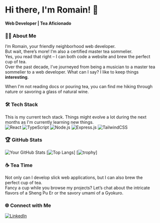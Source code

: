 # Hi there, I'm Romain! 👋
**Web Developer | Tea Aficionado**

### 🧑‍💻 About Me
I’m Romain, your friendly neighborhood web developer.  
But wait, there’s more! I’m also a certified master tea sommelier.  
Yes, you read that right – I can both code a website and brew the perfect cup of tea.  
Over the past decade, I’ve journeyed from being a musician to a master tea sommelier to a web developer. 
What can I say? I like to keep things **interesting**.  

When I'm not reading docs or pouring tea, you can find me hiking through nature or savoring a glass of natural wine.

### 🛠️ Tech Stack
This is my current tech stack. Things might evolve a lot during the next months as I'm currently learning new things.  
![React](https://img.shields.io/badge/React-20232A?style=for-the-badge&logo=react&logoColor=white)
![TypeScript](https://img.shields.io/badge/TypeScript-007ACC?style=for-the-badge&logo=typescript&logoColor=white)
![Node.js](https://img.shields.io/badge/Node.js-339933?style=for-the-badge&logo=nodedotjs&logoColor=white)
![Express.js](https://img.shields.io/badge/Express.js-000000?style=for-the-badge&logo=express&logoColor=white)
![TailwindCSS](https://img.shields.io/badge/TailwindCSS-38B2AC?style=for-the-badge&logo=tailwind-css&logoColor=white)

### 🏆 GitHub Stats
![Your GitHub Stats](https://github-readme-stats.vercel.app/api?username=Mokalbari&show_icons=true&theme=dracula)
[![Top Langs](https://github-readme-stats.vercel.app/api/top-langs/?username=Mokalbari&layout=donut&theme=dracula)]
[![trophy](https://github-profile-trophy.vercel.app/?username=Mokalbari&theme=dracula)]


### ☕ Tea Time
Not only can I develop slick web applications, but I can also brew the perfect cup of tea.  
Fancy a cup while you browse my projects? Let’s chat about the intricate flavors of a Sheng Pu Er or the savory umami of a Gyokuro.

### 🌐 Connect with Me
[![LinkedIn](https://img.shields.io/badge/LinkedIn-0077B5?style=for-the-badge&logo=linkedin&logoColor=white)](https://linkedin.com/in/romain-hoarau-alastor)
